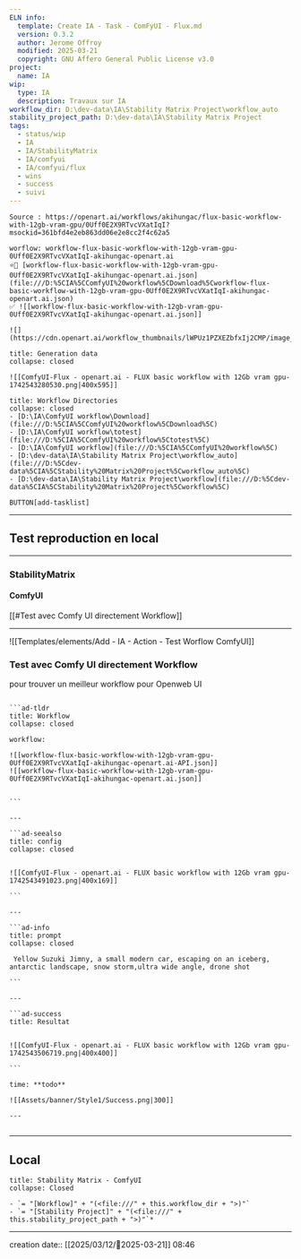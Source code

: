 ```yaml
---
ELN info:
  template: Create IA - Task - ComFyUI - Flux.md
  version: 0.3.2
  author: Jerome Offroy
  modified: 2025-03-21
  copyright: GNU Affero General Public License v3.0
project:
  name: IA
wip:
  type: IA
  description: Travaux sur IA
workflow_dir: D:\dev-data\IA\Stability Matrix Project\workflow_auto
stability_project_path: D:\dev-data\IA\Stability Matrix Project
tags:
  - status/wip
  - IA
  - IA/StabilityMatrix
  - IA/comfyui
  - IA/comfyui/flux
  - wins
  - success
  - suivi
---
```

````ad-tip
Source : https://openart.ai/workflows/akihungac/flux-basic-workflow-with-12gb-vram-gpu/0Uff0E2X9RTvcVXatIqI?msockid=361bfd4e2eb863dd06e2e8cc2f4c62a5

worflow: workflow-flux-basic-workflow-with-12gb-vram-gpu-0Uff0E2X9RTvcVXatIqI-akihungac-openart.ai
⭐🚧 [workflow-flux-basic-workflow-with-12gb-vram-gpu-0Uff0E2X9RTvcVXatIqI-akihungac-openart.ai.json](file:///D:%5CIA%5CComfyUI%20workflow%5CDownload%5Cworkflow-flux-basic-workflow-with-12gb-vram-gpu-0Uff0E2X9RTvcVXatIqI-akihungac-openart.ai.json)
✅ ![[workflow-flux-basic-workflow-with-12gb-vram-gpu-0Uff0E2X9RTvcVXatIqI-akihungac-openart.ai.json]]

![](https://cdn.openart.ai/workflow_thumbnails/lWPUz1PZXEZbfxIj2CMP/image_RYIFjk6E_1722582589117_raw.jpg)
````

````ad-quote
title: Generation data
collapse: closed

![[ComfyUI-Flux - openart.ai - FLUX basic workflow with 12Gb vram gpu-1742543280530.png|400x595]]

````


```ad-info
title: Workflow Directories
collapse: closed
- [D:\IA\ComfyUI workflow\Download](file:///D:%5CIA%5CComfyUI%20workflow%5CDownload%5C)
- [D:\IA\ComfyUI workflow\totest](file:///D:%5CIA%5CComfyUI%20workflow%5Ctotest%5C)
- [D:\IA\ComfyUI workflow](file:///D:%5CIA%5CComfyUI%20workflow%5C)
- [D:\dev-data\IA\Stability Matrix Project\workflow_auto](file:///D:%5Cdev-data%5CIA%5CStability%20Matrix%20Project%5Cworkflow_auto%5C)
- [D:\dev-data\IA\Stability Matrix Project\workflow](file:///D:%5Cdev-data%5CIA%5CStability%20Matrix%20Project%5Cworkflow%5C)
```




`BUTTON[add-tasklist]`


---

## Test reproduction en local

---
### StabilityMatrix 

#### ComfyUI 
[[#Test avec Comfy UI directement Workflow]]

---

![[Templates/elements/Add - IA - Action - Test Worflow ComfyUI]]
### Test avec Comfy UI directement Workflow
pour trouver un meilleur workflow pour  Openweb UI 



```````ad-success

```ad-tldr
title: Workflow
collapse: closed

workflow: 

![[workflow-flux-basic-workflow-with-12gb-vram-gpu-0Uff0E2X9RTvcVXatIqI-akihungac-openart.ai-API.json]]
![[workflow-flux-basic-workflow-with-12gb-vram-gpu-0Uff0E2X9RTvcVXatIqI-akihungac-openart.ai.json]]


```

---

```ad-seealso
title: config
collapse: closed


![[ComfyUI-Flux - openart.ai - FLUX basic workflow with 12Gb vram gpu-1742543491023.png|400x169]]

```

---

```ad-info
title: prompt 
collapse: closed 

 Yellow Suzuki Jimny, a small modern car, escaping on an iceberg, antarctic landscape, snow storm,ultra wide angle, drone shot

```

---

```ad-success
title: Resultat 
 

![[ComfyUI-Flux - openart.ai - FLUX basic workflow with 12Gb vram gpu-1742543506719.png|400x400]]

```

time: **todo**

![[Assets/banner/Style1/Success.png|300]]

---


```````



---
## Local

```ad-tip
title: Stability Matrix - ComfyUI
collapse: Closed

- `= "[Workflow]" + "(<file:///" + this.workflow_dir + ">)"`
- `= "[Stability Project]" + "(<file:///" + this.stability_project_path + ">)"`*
```

---
creation date:: [[2025/03/12/📒2025-03-21]]  08:46


